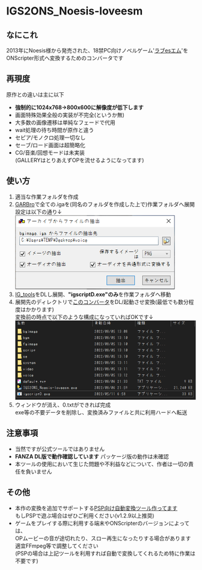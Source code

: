 # IGS2ONS_Noesis-loveesm
## なにこれ
  2013年にNoesis様から発売された、18禁PC向けノベルゲーム'[ラブesエム](http://www.gungnir.co.jp/noesis/products/lovesm/index.html)'を<br>
  ONScripter形式へ変換するためのコンバータです<br>

## 再現度
原作との違いは主に以下
 - **強制的に1024x768→800x600に解像度が低下します**
 - 画面特殊効果全般の実装が不完全(というか無)
 - 大多数の画像遷移は単純なフェードで代用
 - wait処理の待ち時間が原作と違う
 - セピア/モノクロ処理一切なし
 - セーブ/ロード画面は超簡略化
 - CG/音楽/回想モードは未実装<br>
   (GALLERYはとりあえずOPを流せるようになってます)


## 使い方
 1. 適当な作業フォルダを作成
 2. [GARBro](https://drive.google.com/file/d/1gH9nNRxaz8GexN0B1hWyUc3o692bkWXX/view)で全ての.igaを(同名のフォルダを作成した上で)作業フォルダへ展開<br>
     設定は以下の通り↓<br>
     ![](image1.png)
 3. [IG_tools](https://github.com/lennylxx/IG_tools/releases/tag/v1.0.0)をDLし展開、**"igscriptD.exe"のみ**を作業フォルダへ移動<br>
 4. 展開先のディレクトリで[このコンバータ](https://github.com/Prince-of-sea/IGS2ONS_Noesis-loveesm/releases/latest)をDL/起動させ変換(最低でも数分程度はかかります)<br>
    変換前の時点で以下のような構成になっていればOKです↓<br>
    ![](image2.png)<br>
 5. ウィンドウが消え、0.txtができれば完成<br>
    exe等の不要データを削除し、変換済みファイルと共に利用ハードへ転送

## 注意事項
 - 当然ですが公式ツールではありません
 - __FANZA DL版で動作確認しています__ パッケージ版の動作は未確認
 - 本ツールの使用において生じた問題や不利益などについて、作者は一切の責任を負いません

## その他
 - 本作の変換を追加でサポートする[PSP向け自動変換ツール作ってます](https://github.com/Prince-of-sea/ONScripter_Multi_Converter)<br>
   もしPSPで遊ぶ場合はぜひご利用ください(v1.2.9以上推奨)
 - ゲームをプレイする際に利用する端末やONScripterのバージョンによっては、<br>
   OPムービーの音が途切れたり、スロー再生になったりする場合があります<br>
   適宜FFmpeg等で調整してください<br>
   (PSPの場合は上記ツールを利用すれば自動で変換してくれるため特に作業は不要です)<br>
